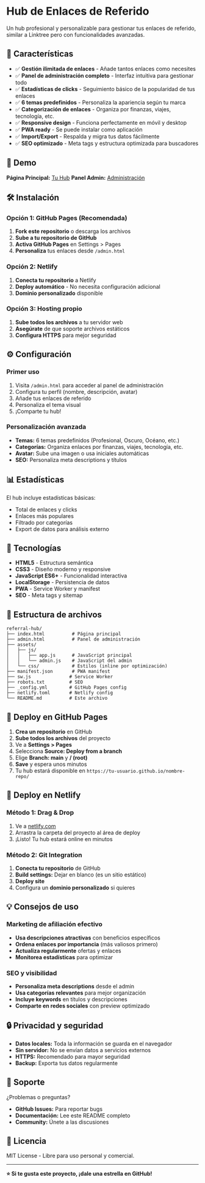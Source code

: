 # Hub de Enlaces de Referido

Un hub profesional y personalizable para gestionar tus enlaces de referido, similar a Linktree pero con funcionalidades avanzadas.

## 🚀 Características

- ✅ **Gestión ilimitada de enlaces** - Añade tantos enlaces como necesites
- ✅ **Panel de administración completo** - Interfaz intuitiva para gestionar todo
- ✅ **Estadísticas de clicks** - Seguimiento básico de la popularidad de tus enlaces
- ✅ **6 temas predefinidos** - Personaliza la apariencia según tu marca
- ✅ **Categorización de enlaces** - Organiza por finanzas, viajes, tecnología, etc.
- ✅ **Responsive design** - Funciona perfectamente en móvil y desktop
- ✅ **PWA ready** - Se puede instalar como aplicación
- ✅ **Import/Export** - Respalda y migra tus datos fácilmente
- ✅ **SEO optimizado** - Meta tags y estructura optimizada para buscadores

## 📱 Demo

**Página Principal:** [Tu Hub](https://tu-usuario.github.io/referral-hub/)
**Panel Admin:** [Administración](https://tu-usuario.github.io/referral-hub/admin.html)

## 🛠️ Instalación

### Opción 1: GitHub Pages (Recomendada)

1. **Fork este repositorio** o descarga los archivos
2. **Sube a tu repositorio de GitHub**
3. **Activa GitHub Pages** en Settings > Pages
4. **Personaliza** tus enlaces desde `/admin.html`

### Opción 2: Netlify

1. **Conecta tu repositorio** a Netlify
2. **Deploy automático** - No necesita configuración adicional
3. **Dominio personalizado** disponible

### Opción 3: Hosting propio

1. **Sube todos los archivos** a tu servidor web
2. **Asegúrate** de que soporte archivos estáticos
3. **Configura HTTPS** para mejor seguridad

## ⚙️ Configuración

### Primer uso
1. Visita `/admin.html` para acceder al panel de administración
2. Configura tu perfil (nombre, descripción, avatar)
3. Añade tus enlaces de referido
4. Personaliza el tema visual
5. ¡Comparte tu hub!

### Personalización avanzada
- **Temas:** 6 temas predefinidos (Profesional, Oscuro, Océano, etc.)
- **Categorías:** Organiza enlaces por finanzas, viajes, tecnología, etc.
- **Avatar:** Sube una imagen o usa iniciales automáticas
- **SEO:** Personaliza meta descriptions y títulos

## 📊 Estadísticas

El hub incluye estadísticas básicas:
- Total de enlaces y clicks
- Enlaces más populares
- Filtrado por categorías
- Export de datos para análisis externo

## 🔧 Tecnologías

- **HTML5** - Estructura semántica
- **CSS3** - Diseño moderno y responsive
- **JavaScript ES6+** - Funcionalidad interactiva
- **LocalStorage** - Persistencia de datos
- **PWA** - Service Worker y manifest
- **SEO** - Meta tags y sitemap

## 📁 Estructura de archivos

```
referral-hub/
├── index.html          # Página principal
├── admin.html          # Panel de administración
├── assets/
│   ├── js/
│   │   ├── app.js      # JavaScript principal
│   │   └── admin.js    # JavaScript del admin
│   └── css/            # Estilos (inline por optimización)
├── manifest.json       # PWA manifest
├── sw.js              # Service Worker
├── robots.txt         # SEO
├── _config.yml        # GitHub Pages config
├── netlify.toml       # Netlify config
└── README.md          # Este archivo
```

## 🚀 Deploy en GitHub Pages

1. **Crea un repositorio** en GitHub
2. **Sube todos los archivos** del proyecto
3. Ve a **Settings > Pages**
4. Selecciona **Source: Deploy from a branch**
5. Elige **Branch: main** y **/ (root)**
6. **Save** y espera unos minutos
7. Tu hub estará disponible en `https://tu-usuario.github.io/nombre-repo/`

## 🚀 Deploy en Netlify

### Método 1: Drag & Drop
1. Ve a [netlify.com](https://netlify.com)
2. Arrastra la carpeta del proyecto al área de deploy
3. ¡Listo! Tu hub estará online en minutos

### Método 2: Git Integration
1. **Conecta tu repositorio** de GitHub
2. **Build settings:** Dejar en blanco (es un sitio estático)
3. **Deploy site**
4. Configura un **dominio personalizado** si quieres

## 💡 Consejos de uso

### Marketing de afiliación efectivo
- **Usa descripciones atractivas** con beneficios específicos
- **Ordena enlaces por importancia** (más valiosos primero)
- **Actualiza regularmente** ofertas y enlaces
- **Monitorea estadísticas** para optimizar

### SEO y visibilidad
- **Personaliza meta descriptions** desde el admin
- **Usa categorías relevantes** para mejor organización
- **Incluye keywords** en títulos y descripciones
- **Comparte en redes sociales** con preview optimizado

## 🔒 Privacidad y seguridad

- **Datos locales:** Toda la información se guarda en el navegador
- **Sin servidor:** No se envían datos a servicios externos
- **HTTPS:** Recomendado para mayor seguridad
- **Backup:** Exporta tus datos regularmente

## 🛟 Soporte

¿Problemas o preguntas?
- **GitHub Issues:** Para reportar bugs
- **Documentación:** Lee este README completo
- **Community:** Únete a las discusiones

## 📄 Licencia

MIT License - Libre para uso personal y comercial.

---

**⭐ Si te gusta este proyecto, ¡dale una estrella en GitHub!**
